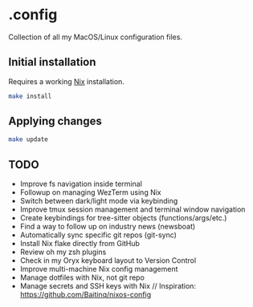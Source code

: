 # .config

Collection of all my MacOS/Linux configuration files.

## Initial installation

Requires a working [Nix](https://nixos.org/download/) installation.

```bash
make install
```

## Applying changes

```bash
make update
```

## TODO

- Improve fs navigation inside terminal
- Followup on managing WezTerm using Nix
- Switch between dark/light mode via keybinding
- Improve tmux session management and terminal window navigation
- Create keybindings for tree-sitter objects (functions/args/etc.)
- Find a way to follow up on industry news (newsboat)
- Automatically sync specific git repos (git-sync)
- Install Nix flake directly from GitHub
- Review oh my zsh plugins
- Check in my Oryx keyboard layout to Version Control
- Improve multi-machine Nix config management
- Manage dotfiles with Nix, not git repo
- Manage secrets and SSH keys with Nix // Inspiration: https://github.com/Baitinq/nixos-config

